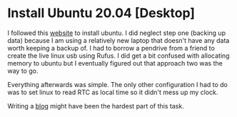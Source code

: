 # Install Ubuntu 20.04 [Desktop]
I followed this [website](https://itsfoss.com/install-ubuntu-1404-dual-boot-mode-windows-8-81-uefi/) to install ubuntu. I did neglect step one (backing up data) because I am using a relatively new laptop that doesn't have any data worth keeping a backup of. I had to borrow a pendrive from a friend to create the live linux usb using Rufus. I did get a bit confused with allocating memory to ubuntu but I eventually figured out that approach two was the way to go. 

Everything afterwards was simple. The only other configuration I had to do was to set linux to read RTC as local time so it didn't mess up my clock.

Writing a [blog](https://dev.to/liquidflare/dual-booting-ubuntu-and-windows-mk2) might have been the hardest part of this task.